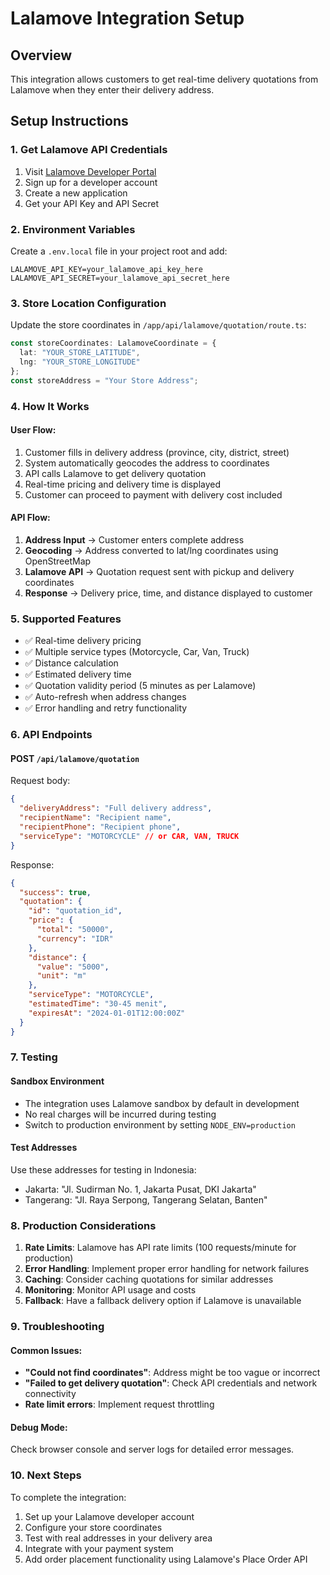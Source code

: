 # Lalamove Integration Setup

## Overview
This integration allows customers to get real-time delivery quotations from Lalamove when they enter their delivery address.

## Setup Instructions

### 1. Get Lalamove API Credentials
1. Visit [Lalamove Developer Portal](https://developers.lalamove.com/)
2. Sign up for a developer account
3. Create a new application
4. Get your API Key and API Secret

### 2. Environment Variables
Create a `.env.local` file in your project root and add:

```env
LALAMOVE_API_KEY=your_lalamove_api_key_here
LALAMOVE_API_SECRET=your_lalamove_api_secret_here
```

### 3. Store Location Configuration
Update the store coordinates in `/app/api/lalamove/quotation/route.ts`:

```typescript
const storeCoordinates: LalamoveCoordinate = {
  lat: "YOUR_STORE_LATITUDE",
  lng: "YOUR_STORE_LONGITUDE"
};
const storeAddress = "Your Store Address";
```

### 4. How It Works

#### User Flow:
1. Customer fills in delivery address (province, city, district, street)
2. System automatically geocodes the address to coordinates
3. API calls Lalamove to get delivery quotation
4. Real-time pricing and delivery time is displayed
5. Customer can proceed to payment with delivery cost included

#### API Flow:
1. **Address Input** → Customer enters complete address
2. **Geocoding** → Address converted to lat/lng coordinates using OpenStreetMap
3. **Lalamove API** → Quotation request sent with pickup and delivery coordinates
4. **Response** → Delivery price, time, and distance displayed to customer

### 5. Supported Features

- ✅ Real-time delivery pricing
- ✅ Multiple service types (Motorcycle, Car, Van, Truck)
- ✅ Distance calculation
- ✅ Estimated delivery time
- ✅ Quotation validity period (5 minutes as per Lalamove)
- ✅ Auto-refresh when address changes
- ✅ Error handling and retry functionality

### 6. API Endpoints

#### POST `/api/lalamove/quotation`
Request body:
```json
{
  "deliveryAddress": "Full delivery address",
  "recipientName": "Recipient name",
  "recipientPhone": "Recipient phone",
  "serviceType": "MOTORCYCLE" // or CAR, VAN, TRUCK
}
```

Response:
```json
{
  "success": true,
  "quotation": {
    "id": "quotation_id",
    "price": {
      "total": "50000",
      "currency": "IDR"
    },
    "distance": {
      "value": "5000",
      "unit": "m"
    },
    "serviceType": "MOTORCYCLE",
    "estimatedTime": "30-45 menit",
    "expiresAt": "2024-01-01T12:00:00Z"
  }
}
```

### 7. Testing

#### Sandbox Environment
- The integration uses Lalamove sandbox by default in development
- No real charges will be incurred during testing
- Switch to production environment by setting `NODE_ENV=production`

#### Test Addresses
Use these addresses for testing in Indonesia:
- Jakarta: "Jl. Sudirman No. 1, Jakarta Pusat, DKI Jakarta"
- Tangerang: "Jl. Raya Serpong, Tangerang Selatan, Banten"

### 8. Production Considerations

1. **Rate Limits**: Lalamove has API rate limits (100 requests/minute for production)
2. **Error Handling**: Implement proper error handling for network failures
3. **Caching**: Consider caching quotations for similar addresses
4. **Monitoring**: Monitor API usage and costs
5. **Fallback**: Have a fallback delivery option if Lalamove is unavailable

### 9. Troubleshooting

#### Common Issues:
- **"Could not find coordinates"**: Address might be too vague or incorrect
- **"Failed to get delivery quotation"**: Check API credentials and network connectivity
- **Rate limit errors**: Implement request throttling

#### Debug Mode:
Check browser console and server logs for detailed error messages.

### 10. Next Steps

To complete the integration:
1. Set up your Lalamove developer account
2. Configure your store coordinates
3. Test with real addresses in your delivery area
4. Integrate with your payment system
5. Add order placement functionality using Lalamove's Place Order API 